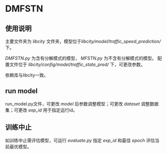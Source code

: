 # DMFSTN

## 使用说明
主要文件夹为 *libcity* 文件夹，模型位于*libcity/model/traffic_speed_prediction/* 下。

*DMFSTN.py* 为含有分解模式的模型， *MFSTN.py* 为不含有分解模式的模型。
配置文件位于 *libcity/config/model/traffic_state_pred/* 下，可更改参数。

依赖库与libcity一致。

## run model
run_model.py文件，可更改 *model* 后参数调整模型；可更改 *dataset* 调整数据集；可更改 *exp_id* 用于指定运行id。

## 训练中止
如训练中止需评估模型，可运行 *evaluate.py* 指定 *exp_id* 和最佳 *epoch* 评估当前最优模型。

